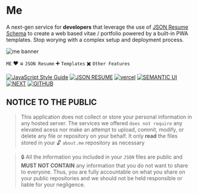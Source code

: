 # Me
A next-gen service for **developers** that leverage the use of [JSON Resume Schema](https://jsonresume.org/schema) to create a web based vitae / portfolio powered by a built-in PWA templates. Stop worying with a complex setup and deployment process.   

![me banner](https://user-images.githubusercontent.com/10413754/79948155-e5e9da80-84a5-11ea-83eb-34e2f5aa89f6.png)   

   
   `ME` :heart: **=** `JSON Resume` :heavy_plus_sign: `Templates` :heavy_multiplication_x: `Other Features`   

[![JavaScript Style Guide](https://img.shields.io/badge/Code%20Style-Standard%20-green?style=for-the-badge&logo=javascript)](https://github.com/standard/standard) 
[![JSON RESUME](https://img.shields.io/badge/format-JSON%20RESUME%20-yellow?style=for-the-badge&logo=json)](http://jsonresume.org) 
[![vercel](https://img.shields.io/badge/POWERED%20BY-vercel%20-black?style=for-the-badge&logo=zeit)](https://vercel.com/) [![SEMANTIC UI](https://img.shields.io/badge/react-sematic%20UI-teal?style=for-the-badge&logo=react)](https://react.semantic-ui.com/) 
[![NEXT](https://img.shields.io/badge/serverless-nextjs-black?style=for-the-badge&logo=next.js)](https://nextjs.org) [![GITHUB](https://img.shields.io/badge/repo-github-black?style=for-the-badge&logo=github)](https://github.com)     




## NOTICE TO THE PUBLIC
> This application does not collect or store your personal information in any hosted server. The services we offered `does not require` any elevated acess nor make an attempt to upload, commit, modify, or delete any file or repository on your behalf. It only **read** the files stored in your :unlock: `about.me` repository as necessary   

> :lock: All the information you included in your `JSON` files are public and **MUST NOT CONTAIN** any information that you do not want to share to everyone. Thus, you are fully accountable on what you share on your public repositories and we should not be held responsible or liable for your negligence.